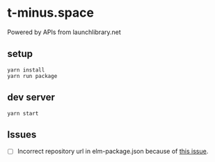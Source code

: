 # t-minus.space
Powered by APIs from launchlibrary.net

## setup
    yarn install
    yarn run package

## dev server
    yarn start

## Issues

* [ ] Incorrect repository url in elm-package.json because of [this issue](https://github.com/elm-lang/elm-make/issues/106).